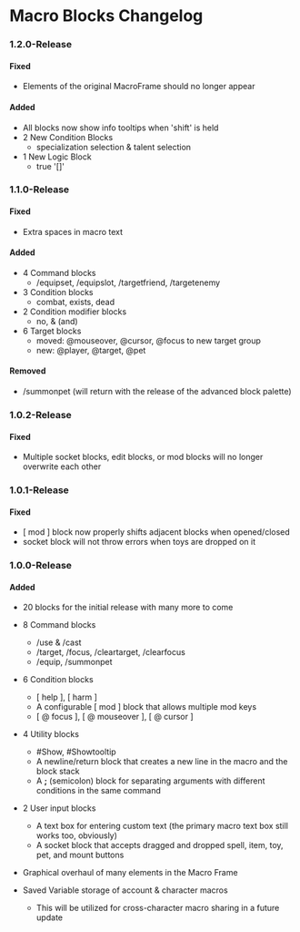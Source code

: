 # Macro Blocks Changelog
### 1.2.0-Release
#### Fixed
- Elements of the original MacroFrame should no longer appear

#### Added
- All blocks now show info tooltips when 'shift' is held
- 2 New Condition Blocks
  - specialization selection & talent selection
- 1 New Logic Block
  - true '[]'

### 1.1.0-Release
#### Fixed
- Extra spaces in macro text

#### Added
- 4 Command blocks
  - /equipset, /equipslot, /targetfriend, /targetenemy
- 3 Condition blocks
  - combat, exists, dead
- 2 Condition modifier blocks
  - no, & (and)
- 6 Target blocks
  - moved: \@mouseover, \@cursor, \@focus to new target group
  - new: \@player, \@target, \@pet

#### Removed
- /summonpet (will return with the release of the advanced block palette)

### 1.0.2-Release
#### Fixed
- Multiple socket blocks, edit blocks, or mod blocks will no longer overwrite each other

### 1.0.1-Release
#### Fixed
- [ mod ] block now properly shifts adjacent blocks when opened/closed
- socket block will not throw errors when toys are dropped on it

### 1.0.0-Release
#### Added
- 20 blocks for the initial release with many more to come
- 8 Command blocks
    - /use & /cast
    - /target, /focus, /cleartarget, /clearfocus
    - /equip, /summonpet

- 6 Condition blocks
    - [ help ], [ harm ]
    - A configurable [ mod ] block that allows multiple mod keys
    - [ \@ focus ], [ \@ mouseover ], [ \@ cursor ] 
- 4 Utility blocks
    - #Show, #Showtooltip
    - A newline/return block that creates a new line in the macro and the block stack
    - A **;** (semicolon) block for separating arguments with different conditions in the same command

- 2 User input blocks
    - A text box for entering custom text (the primary macro text box still works too, obviously)
    - A socket block that accepts dragged and dropped spell, item, toy, pet, and mount buttons

- Graphical overhaul of many elements in the Macro Frame
- Saved Variable storage of account & character macros
  - This will be utilized for cross-character macro sharing in a future update